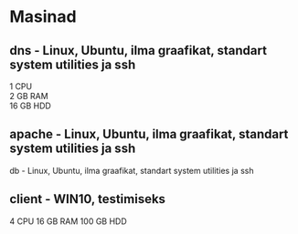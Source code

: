 # Masinad

## dns - Linux, Ubuntu, ilma graafikat, standart system utilities ja ssh
1 CPU  
2 GB RAM  
16 GB HDD  
## apache - Linux, Ubuntu, ilma graafikat, standart system utilities ja ssh
db - Linux, Ubuntu, ilma graafikat, standart system utilities ja ssh 
## client - WIN10, testimiseks
4 CPU
16 GB RAM
100 GB HDD
